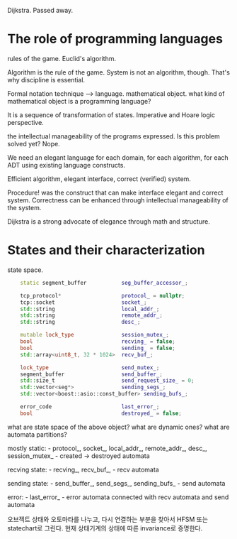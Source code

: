 Dijkstra. Passed away. 

# The role of programming languages

rules of the game. Euclid's algorithm. 

Algorithm is the rule of the game. System is not an algorithm, though. 
That's why discipline is essential. 

Formal notation technique --> language. 
mathematical object. what kind of mathematical object is a programming language? 

It is a sequence of transformation of states. Imperative and Hoare logic perspective. 


the intellectual manageability of the programs expressed. 
Is this problem solved yet? Nope. 

We need an elegant language for each domain, for each algorithm, for each ADT using existing language constructs. 

Efficient algorithm, elegant interface, correct (verified) system. 

Procedure! was the construct that can make interface elegant and correct system. 
Correctness can be enhanced through intellectual manageability of the system. 

Dijkstra is a strong advocate of elegance through math and structure. 



# States and their characterization

state space. 

```c++
	static segment_buffer			seg_buffer_accessor_;

	tcp_protocol*					protocol_ = nullptr;
	tcp::socket						socket_;
	std::string						local_addr_;
	std::string						remote_addr_;
	std::string						desc_;

	mutable lock_type				session_mutex_;
	bool							recving_ = false; 
	bool							sending_ = false;
	std::array<uint8_t, 32 * 1024>	recv_buf_;			

	lock_type						send_mutex_;
	segment_buffer					send_buffer_;
	std::size_t						send_request_size_ = 0;
	std::vector<seg*>				sending_segs_;
	std::vector<boost::asio::const_buffer> sending_bufs_;

	error_code						last_error_;
	bool							destroyed_ = false;
```

what are state space of the above object? 
what are dynamic ones? 
what are automata partitions? 

mostly static: 
    - protocol_, socket_, local_addr_, remote_addr_, desc_, session_mutex_
    - created -> destroyed automata

recving state:
    - recving_, recv_buf_, 
    - recv automata

sending state: 
    - send_buffer_, send_segs_, sending_bufs_
    - send automata

error: 
    - last_error_ 
    - error automata connected with recv automata and send automata

오브젝트 상태와 오토마타를 나누고, 다시 연결하는 부분을 찾아서 HFSM 또는 statechart로 그린다. 현재 상태기계의 상태에 따른 invariance로 증명한다. 



